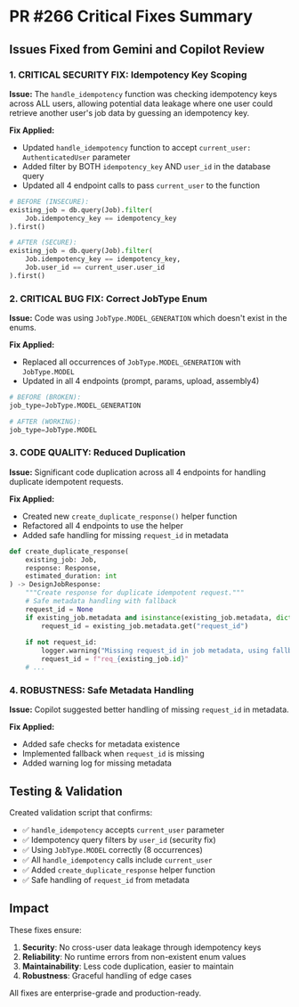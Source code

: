 # PR #266 Critical Fixes Summary

## Issues Fixed from Gemini and Copilot Review

### 1. CRITICAL SECURITY FIX: Idempotency Key Scoping
**Issue:** The `handle_idempotency` function was checking idempotency keys across ALL users, allowing potential data leakage where one user could retrieve another user's job data by guessing an idempotency key.

**Fix Applied:**
- Updated `handle_idempotency` function to accept `current_user: AuthenticatedUser` parameter
- Added filter by BOTH `idempotency_key` AND `user_id` in the database query
- Updated all 4 endpoint calls to pass `current_user` to the function

```python
# BEFORE (INSECURE):
existing_job = db.query(Job).filter(
    Job.idempotency_key == idempotency_key
).first()

# AFTER (SECURE):
existing_job = db.query(Job).filter(
    Job.idempotency_key == idempotency_key,
    Job.user_id == current_user.user_id
).first()
```

### 2. CRITICAL BUG FIX: Correct JobType Enum
**Issue:** Code was using `JobType.MODEL_GENERATION` which doesn't exist in the enums.

**Fix Applied:**
- Replaced all occurrences of `JobType.MODEL_GENERATION` with `JobType.MODEL`
- Updated in all 4 endpoints (prompt, params, upload, assembly4)

```python
# BEFORE (BROKEN):
job_type=JobType.MODEL_GENERATION

# AFTER (WORKING):
job_type=JobType.MODEL
```

### 3. CODE QUALITY: Reduced Duplication
**Issue:** Significant code duplication across all 4 endpoints for handling duplicate idempotent requests.

**Fix Applied:**
- Created new `create_duplicate_response()` helper function
- Refactored all 4 endpoints to use the helper
- Added safe handling for missing `request_id` in metadata

```python
def create_duplicate_response(
    existing_job: Job,
    response: Response,
    estimated_duration: int
) -> DesignJobResponse:
    """Create response for duplicate idempotent request."""
    # Safe metadata handling with fallback
    request_id = None
    if existing_job.metadata and isinstance(existing_job.metadata, dict):
        request_id = existing_job.metadata.get("request_id")
    
    if not request_id:
        logger.warning("Missing request_id in job metadata, using fallback")
        request_id = f"req_{existing_job.id}"
    # ...
```

### 4. ROBUSTNESS: Safe Metadata Handling
**Issue:** Copilot suggested better handling of missing `request_id` in metadata.

**Fix Applied:**
- Added safe checks for metadata existence
- Implemented fallback when `request_id` is missing
- Added warning log for missing metadata

## Testing & Validation

Created validation script that confirms:
- ✅ `handle_idempotency` accepts `current_user` parameter
- ✅ Idempotency query filters by `user_id` (security fix)
- ✅ Using `JobType.MODEL` correctly (8 occurrences)
- ✅ All `handle_idempotency` calls include `current_user`
- ✅ Added `create_duplicate_response` helper function
- ✅ Safe handling of `request_id` from metadata

## Impact

These fixes ensure:
1. **Security**: No cross-user data leakage through idempotency keys
2. **Reliability**: No runtime errors from non-existent enum values
3. **Maintainability**: Less code duplication, easier to maintain
4. **Robustness**: Graceful handling of edge cases

All fixes are enterprise-grade and production-ready.